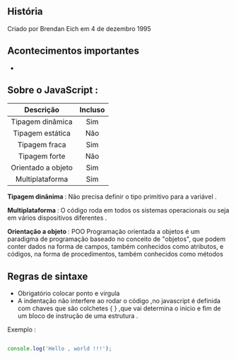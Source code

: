 
## História

 <p> Criado por Brendan Eich em 4 de dezembro 1995  </p> 

## Acontecimentos importantes 

*


## Sobre o JavaScript : 

| Descrição | Incluso | 
|:--:|:--:|
|Tipagem dinâmica | Sim |
|Tipagem estática | Não | 
|Tipagem fraca | Sim |
|Tipagem forte | Não |
|Orientado a objeto | Sim |
|Multiplataforma | Sim |

<strong>Tipagem dinânima </strong> : Não precisa definir o tipo primitivo para a variável . </p> 
<strong>Multiplataforma </strong> : O código roda em todos os sistemas operacionais ou seja em vários dispositivos diferentes . </p> 
<strong>Orientação a objeto </strong> : POO Programação orientada a objetos é um paradigma de programação baseado no conceito de "objetos", que podem conter dados na forma de campos, também conhecidos como atributos, e códigos, na forma de procedimentos, também conhecidos como métodos </p>

## Regras de sintaxe 

* Obrigatório colocar ponto e virgula 
* A indentação não interfere ao rodar o código ,no javascript é definida com chaves que são colchetes { } ,que vai determina o inicio e fim de um bloco de instrução de uma estrutura .


Exemplo :

```javascript

console.log('Hello , world !!!');

```
